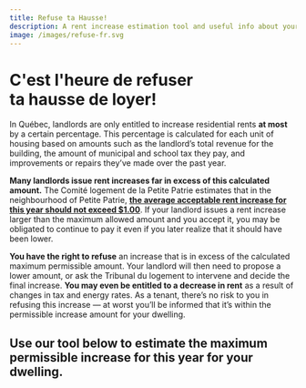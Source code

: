 ```yaml
---
title: Refuse ta Hausse!
description: A rent increase estimation tool and useful info about your right to refuse a rent hike in Montréal.
image: /images/refuse-fr.svg
---
```

# C'est l'heure de refuser<br />ta hausse de loyer!

In Québec, landlords are only entitled to increase residential rents **at most** by a certain percentage. This percentage is calculated for each unit of housing based on amounts such as the landlord’s total revenue for the building, the amount of municipal and school tax they pay, and improvements or repairs they’ve made over the past year.

**Many landlords issue rent increases far in excess of this calculated amount.** The Comité logement de la Petite Patrie estimates that in the neighbourhood of Petite Patrie, [**the average acceptable rent increase for this year should not exceed $1.00**](https://comitelogementpetitepatrie.org/vos-droits/outil-calcul-hausse-loyer-2021/). If your landlord issues a rent increase larger than the maximum allowed amount and you accept it, you may be obligated to continue to pay it even if you later realize that it should have been lower.

**You have the right to refuse** an increase that is in excess of the calculated maximum permissible amount. Your landlord will then need to propose a lower amount, or ask the Tribunal du logement to intervene and decide the final increase. **You may even be entitled to a decrease in rent** as a result of changes in tax and energy rates. As a tenant, there’s no risk to you in refusing this increase — at worst you’ll be informed that it’s within the permissible increase amount for your dwelling.

## Use our tool below to estimate the maximum permissible increase for this year for your dwelling.
